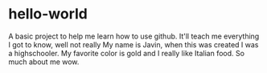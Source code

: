 # hello-world
A basic project to help me learn how to use github.
It'll teach me everything I got to know, well not really
My name is Javin, when this was created I was a highschooler. My favorite color is gold and I really like Italian food. So much about me wow.
